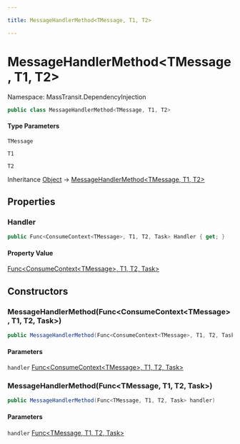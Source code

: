 ```yaml
---

title: MessageHandlerMethod<TMessage, T1, T2>

---
```


# MessageHandlerMethod\<TMessage, T1, T2\>

Namespace: MassTransit.DependencyInjection

```csharp
public class MessageHandlerMethod<TMessage, T1, T2>
```

#### Type Parameters

`TMessage`<br/>

`T1`<br/>

`T2`<br/>

Inheritance [Object](https://learn.microsoft.com/en-us/dotnet/api/system.object) → [MessageHandlerMethod\<TMessage, T1, T2\>](../masstransit-dependencyinjection/messagehandlermethod-3)

## Properties

### **Handler**

```csharp
public Func<ConsumeContext<TMessage>, T1, T2, Task> Handler { get; }
```

#### Property Value

[Func\<ConsumeContext\<TMessage\>, T1, T2, Task\>](https://learn.microsoft.com/en-us/dotnet/api/system.func-4)<br/>

## Constructors

### **MessageHandlerMethod(Func\<ConsumeContext\<TMessage\>, T1, T2, Task\>)**

```csharp
public MessageHandlerMethod(Func<ConsumeContext<TMessage>, T1, T2, Task> handler)
```

#### Parameters

`handler` [Func\<ConsumeContext\<TMessage\>, T1, T2, Task\>](https://learn.microsoft.com/en-us/dotnet/api/system.func-4)<br/>

### **MessageHandlerMethod(Func\<TMessage, T1, T2, Task\>)**

```csharp
public MessageHandlerMethod(Func<TMessage, T1, T2, Task> handler)
```

#### Parameters

`handler` [Func\<TMessage, T1, T2, Task\>](https://learn.microsoft.com/en-us/dotnet/api/system.func-4)<br/>
